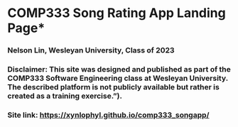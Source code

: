 # COMP333 Song Rating App Landing Page*

### Nelson Lin, Wesleyan University, Class of 2023

### Disclaimer: This site was designed and published as part of the COMP333 Software Engineering class at Wesleyan University. The described platform is not publicly available but rather is created as a training exercise.”).

### Site link: https://xynlophyl.github.io/comp333_songapp/
